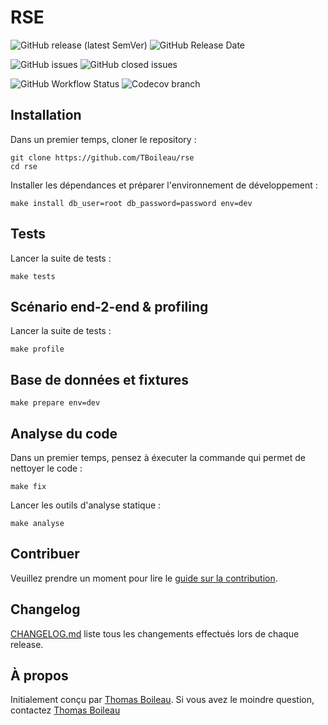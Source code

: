# RSE

![GitHub release (latest SemVer)](https://img.shields.io/github/v/release/TBoileau/rse?style=for-the-badge)
![GitHub Release Date](https://img.shields.io/github/release-date/TBoileau/rse?style=for-the-badge)

![GitHub issues](https://img.shields.io/github/issues/TBoileau/rse?style=for-the-badge)
![GitHub closed issues](https://img.shields.io/github/issues-closed/TBoileau/rse?style=for-the-badge)

![GitHub Workflow Status](https://img.shields.io/github/workflow/status/TBoileau/rse/Continuous%20integration?style=for-the-badge)
![Codecov branch](https://img.shields.io/codecov/c/github/TBoileau/rse/develop?style=for-the-badge)

## Installation

Dans un premier temps, cloner le repository :
```
git clone https://github.com/TBoileau/rse
cd rse
```

Installer les dépendances et préparer l'environnement de développement :
```
make install db_user=root db_password=password env=dev
```

## Tests
Lancer la suite de tests :
```
make tests
```

## Scénario end-2-end & profiling
Lancer la suite de tests :
```
make profile
```

## Base de données et fixtures
```
make prepare env=dev
```

## Analyse du code
Dans un premier temps, pensez à éxecuter la commande qui permet de nettoyer le code :
```
make fix
```

Lancer les outils d'analyse statique :
```
make analyse
```

## Contribuer
Veuillez prendre un moment pour lire le [guide sur la contribution](CONTRIBUTING.md).

## Changelog
[CHANGELOG.md](CHANGELOG.md) liste tous les changements effectués lors de chaque release.

## À propos
Initialement conçu par [Thomas Boileau](https://github.com/TBoileau). Si vous avez le moindre question, contactez [Thomas Boileau](mailto:t-boileau@email.com?subject=[Github]%20RSA)
